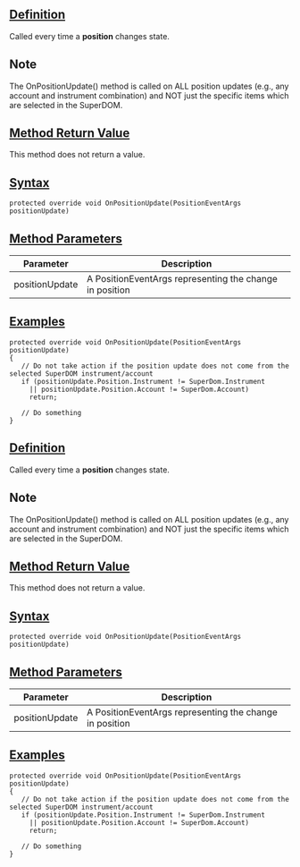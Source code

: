 ## [Definition](https://developer.ninjatrader.com/docs/desktop/onpositionupdate\#definition)

Called every time a **position** changes state.

## Note

The OnPositionUpdate() method is called on ALL position updates (e.g., any account and instrument combination) and NOT just the specific items which are selected in the SuperDOM.

## [Method Return Value](https://developer.ninjatrader.com/docs/desktop/onpositionupdate\#method-return-value)

This method does not return a value.

## [Syntax](https://developer.ninjatrader.com/docs/desktop/onpositionupdate\#syntax)

`protected override void OnPositionUpdate(PositionEventArgs positionUpdate)`

## [Method Parameters](https://developer.ninjatrader.com/docs/desktop/onpositionupdate\#method-parameters)

| Parameter | Description |
| --- | --- |
| positionUpdate | A PositionEventArgs representing the change in position |

## [Examples](https://developer.ninjatrader.com/docs/desktop/onpositionupdate\#examples)

```jsx-150469391 csharp
protected override void OnPositionUpdate(PositionEventArgs positionUpdate)
{
   // Do not take action if the position update does not come from the selected SuperDOM instrument/account
   if (positionUpdate.Position.Instrument != SuperDom.Instrument
     || positionUpdate.Position.Account != SuperDom.Account)
     return;

   // Do something
}

```

## [Definition](https://developer.ninjatrader.com/docs/desktop/onpositionupdate\#definition)

Called every time a **position** changes state.

## Note

The OnPositionUpdate() method is called on ALL position updates (e.g., any account and instrument combination) and NOT just the specific items which are selected in the SuperDOM.

## [Method Return Value](https://developer.ninjatrader.com/docs/desktop/onpositionupdate\#method-return-value)

This method does not return a value.

## [Syntax](https://developer.ninjatrader.com/docs/desktop/onpositionupdate\#syntax)

`protected override void OnPositionUpdate(PositionEventArgs positionUpdate)`

## [Method Parameters](https://developer.ninjatrader.com/docs/desktop/onpositionupdate\#method-parameters)

| Parameter | Description |
| --- | --- |
| positionUpdate | A PositionEventArgs representing the change in position |

## [Examples](https://developer.ninjatrader.com/docs/desktop/onpositionupdate\#examples)

```jsx-150469391 csharp
protected override void OnPositionUpdate(PositionEventArgs positionUpdate)
{
   // Do not take action if the position update does not come from the selected SuperDOM instrument/account
   if (positionUpdate.Position.Instrument != SuperDom.Instrument
     || positionUpdate.Position.Account != SuperDom.Account)
     return;

   // Do something
}

```